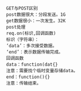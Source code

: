 	GET与POST区别
	post数据很大：分段发送。1G
	get数据很小：一次发生。32K
	post处理
	req.on(标识,回调函数)
	标识（字符串）：
	‘data’：多次接受数据。
	‘end’：表示数据传输完成。
	回调函数
	data：function(dat{}
	注意：需要找个临时变量存储data。
	end：function(){}
	注意：传输结束。